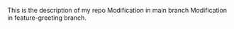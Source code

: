 This is the description of my repo
Modification in main branch
Modification in feature-greeting branch.

